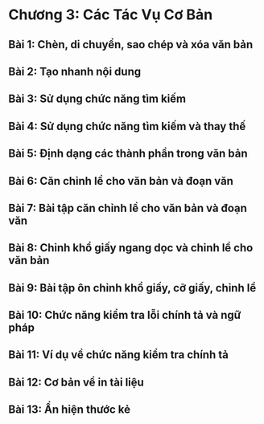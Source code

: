 # Chương 3: Các Tác Vụ Cơ Bản 

## Bài 1: Chèn, di chuyển, sao chép và xóa văn bản

<div class="videoZen">

</div>

## Bài 2: Tạo nhanh nội dung

<div class="videoZen">

</div>

## Bài 3: Sử dụng chức năng tìm kiếm 

<div class="videoZen">

</div>

## Bài 4: Sử dụng chức năng tìm kiếm và thay thế

<div class="videoZen">

</div>

## Bài 5: Định dạng các thành phần trong văn bản

<div class="videoZen">

</div>

## Bài 6: Căn chỉnh lề cho văn bản và đoạn văn

<div class="videoZen">

</div>

## Bài 7: Bài tập căn chỉnh lề cho văn bản và đoạn văn

<div class="videoZen">

</div>

## Bài 8: Chỉnh khổ giấy ngang dọc và chỉnh lề cho văn bản

<div class="videoZen">

</div>

## Bài 9: Bài tập ôn chỉnh khổ giấy, cỡ giấy, chỉnh lề

<div class="videoZen">

</div>

## Bài 10: Chức năng kiểm tra lỗi chính tả và ngữ pháp

<div class="videoZen">

</div>

## Bài 11: Ví dụ về chức năng kiểm tra chính tả

<div class="videoZen">

</div>

## Bài 12: Cơ bản về in tài liệu

<div class="videoZen">

</div>

## Bài 13: Ẩn hiện thước kẻ

<div class="videoZen">

</div>